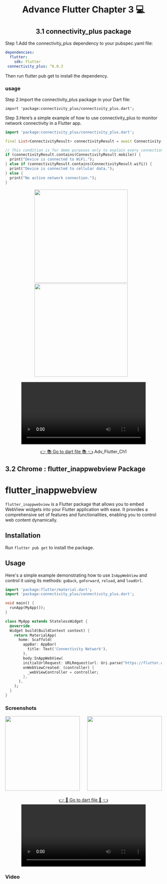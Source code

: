 
<h1 align="center"> Advance Flutter Chapter 3 💻</h1>

<h2 align="center">3.1 connectivity_plus package</h2>

Step 1.Add the connectivity_plus dependency to your pubspec.yaml file:

```yaml
dependencies:
  flutter:
    sdk: flutter
 connectivity_plus: ^6.0.3
```
Then run flutter pub get to install the dependency.

### usage

Step 2.Import the connectivity_plus package in your Dart file:
```
import 'package:connectivity_plus/connectivity_plus.dart';
```

Step 3.Here’s a simple example of how to use connectivity_plus to monitor network connectivity in a Flutter app.

```dart
import 'package:connectivity_plus/connectivity_plus.dart';

final List<ConnectivityResult> connectivityResult = await Connectivity().checkConnectivity();

// This condition is for demo purposes only to explain every connection type.
if (connectivityResult.contains(ConnectivityResult.mobile)) {
  print("Device is connected to WiFi.");
} else if (connectivityResult.contains(ConnectivityResult.wifi)) {
  print("Device is connected to cellular data.");
} else {
  print("No active network connection.");
}
```
<p align="center">
  <img src='https://github.com/Rajputniraj6983/advanceflutterch3/assets/143181391/e32bad1f-e56c-4276-88fc-8c1ee106cfb5' width = 300>&nbsp;&nbsp;&nbsp;&nbsp;
  <img src='https://github.com/Rajputniraj6983/advanceflutterch3/assets/143181391/2db4c361-0828-4f3b-a688-7283144ee059' width = 300>&nbsp;&nbsp;&nbsp;&nbsp;
 
 <div align="center">
    <video src="https://github.com/Rajputniraj6983/advanceflutterch3/assets/143181391/b44dbc35-3d48-4b67-be4d-20339ab3f187" width="400">
  </div></p>
  <div align="center">
    <a href="https://github.com/Rajputniraj6983/advanceflutterch3/tree/master/lib/Task_1/views">👉 📚 Go to dart file 📚 👈</a>
      Adv_Flutter_Ch1
  </div></p>


  ## 3.2 Chrome : flutter_inappwebview Package 

# flutter_inappwebview

`flutter_inappwebview` is a Flutter package that allows you to embed WebView widgets into your Flutter application with ease. It provides a comprehensive set of features and functionalities, enabling you to control web content dynamically.

## Installation

Run `flutter pub get` to install the package.

## Usage

Here's a simple example demonstrating how to use `InAppWebView` and control it using its methods: `goBack`, `goForward`, `reload`, and `loadUrl`.


```dart
import 'package:flutter/material.dart';
import 'package:connectivity_plus/connectivity_plus.dart';

void main() {
  runApp(MyApp());
}

class MyApp extends StatelessWidget {
  @override
  Widget build(BuildContext context) {
    return MaterialApp(
      home: Scaffold(
        appBar: AppBar(
          title: Text('Connectivity Network'),
        ),
        body:InAppWebView(
        initialUrlRequest: URLRequest(url: Uri.parse("https://flutter.dev")),
        onWebViewCreated: (controller) {
          _webViewController = controller;
        },
      ),
    );
  }
}
```

### Screenshots

<div align="center">
  <img src= "https://github.com/Rajputniraj6983/advanceflutterch3/assets/143181391/83317092-c0ce-4793-93c6-4c250ab87264" width = 240> &nbsp;&nbsp;&nbsp;&nbsp;
  <img src= "https://github.com/Rajputniraj6983/advanceflutterch3/assets/143181391/5d130c75-a40b-4b51-b5e8-f56c96cb8675" width = 240> &nbsp;&nbsp;&nbsp;&nbsp;
</div>

<div align="center">
  <a href='https://github.com/Rajputniraj6983/advanceflutterch3/tree/master/lib/Task_2'>👉 📱 Go to dart file 📱 👈</a>
</div>

 <div align="center">
    <video src="" width="400">
  </div></p>

### Video 


